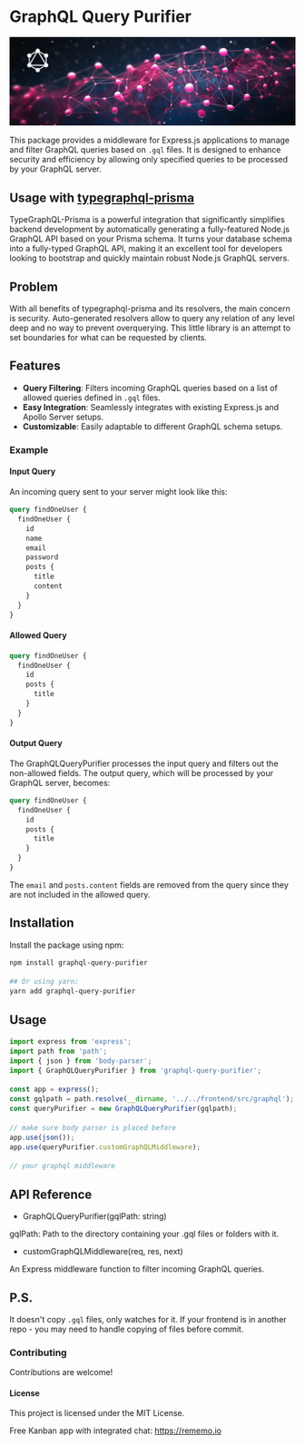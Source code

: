 # GraphQL Query Purifier

![backticks-codeblocks](./static/typegraphql-prisma-purifier.png)

This package provides a middleware for Express.js applications to manage and filter GraphQL queries based on `.gql` files. It is designed to enhance security and efficiency by allowing only specified queries to be processed by your GraphQL server.

## Usage with [typegraphql-prisma](https://www.npmjs.com/package/typegraphql-prisma)

TypeGraphQL-Prisma is a powerful integration that significantly simplifies backend development by automatically generating a fully-featured Node.js GraphQL API based on your Prisma schema. It turns your database schema into a fully-typed GraphQL API, making it an excellent tool for developers looking to bootstrap and quickly maintain robust Node.js GraphQL servers.

## Problem

With all benefits of typegraphql-prisma and its resolvers, the main concern is security. Auto-generated resolvers allow to query any relation of any level deep and no way to prevent overquerying. This little library is an attempt to set boundaries for what can be requested by clients.

## Features

- **Query Filtering**: Filters incoming GraphQL queries based on a list of allowed queries defined in `.gql` files.
- **Easy Integration**: Seamlessly integrates with existing Express.js and Apollo Server setups.
- **Customizable**: Easily adaptable to different GraphQL schema setups.

### Example

#### Input Query

An incoming query sent to your server might look like this:

```graphql
query findOneUser {
  findOneUser {
    id
    name
    email
    password
    posts {
      title
      content
    }
  }
}
```

#### Allowed Query

```graphql
query findOneUser {
  findOneUser {
    id
    posts {
      title
    }
  }
}
```

#### Output Query

The GraphQLQueryPurifier processes the input query and filters out the non-allowed fields. The output query, which will be processed by your GraphQL server, becomes:

```graphql
query findOneUser {
  findOneUser {
    id
    posts {
      title
    }
  }
}
```

The `email` and `posts.content` fields are removed from the query since they are not included in the allowed query.

## Installation

Install the package using npm:

```bash
npm install graphql-query-purifier

## Or using yarn:
yarn add graphql-query-purifier
```

## Usage

```javascript
import express from 'express';
import path from 'path';
import { json } from 'body-parser';
import { GraphQLQueryPurifier } from 'graphql-query-purifier';

const app = express();
const gqlpath = path.resolve(__dirname, '../../frontend/src/graphql');
const queryPurifier = new GraphQLQueryPurifier(gqlpath);

// make sure body parser is placed before
app.use(json());
app.use(queryPurifier.customGraphQLMiddleware);

// your graphql middleware
```

## API Reference

- GraphQLQueryPurifier(gqlPath: string)

gqlPath: Path to the directory containing your .gql files or folders with it.

- customGraphQLMiddleware(req, res, next)

An Express middleware function to filter incoming GraphQL queries.

## P.S.

It doesn't copy `.gql` files, only watches for it. If your frontend is in another repo - you may need to handle copying of files before commit.

### Contributing

Contributions are welcome!

#### License

This project is licensed under the MIT License.

Free Kanban app with integrated chat: https://rememo.io
